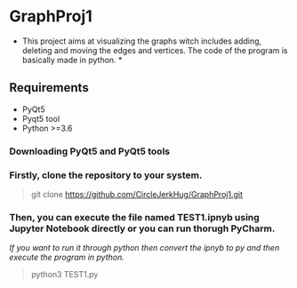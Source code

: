 # GraphProj1

* This project aims at visualizing the graphs witch includes adding, deleting and moving the edges and vertices. The code of the program is basically made in python. *

## Requirements 
- PyQt5
- Pyqt5 tool
- Python >=3.6


### Downloading PyQt5 and PyQt5 tools
 >



### Firstly, clone the repository to your system.

> git clone https://github.com/CircleJerkHug/GraphProj1.git

### Then, you can execute the file named TEST1.ipnyb using Jupyter Notebook directly or you can run thorugh PyCharm.

*If you want to run it through python then convert the ipnyb to py and then execute the program in python.*

> python3 TEST1.py


